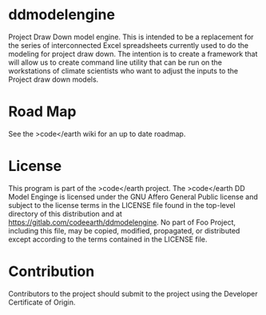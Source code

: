 # ddmodelengine

Project Draw Down model engine. This is intended to be a replacement for the series of interconnected Excel spreadsheets currently used to do the modeling for project draw down. The intention is to create a framework that will allow us to create command line utility that can be run on the workstations of climate scientists who want to adjust the inputs to the Project draw down models. 

# Road Map

See the &gt;code&lt;/earth wiki for an up to date roadmap. 
# License
This program is part of the &gt;code&lt;/earth project. The &gt;code&lt;/earth DD Model Enginge is licensed under the GNU Affero General Public license and subject to the license terms in the LICENSE file found in the top-level directory of this distribution and at https://gitlab.com/codeearth/ddmodelengine. No part of Foo Project, including this file, may be copied, modified, propagated, or distributed except according to the terms contained in the LICENSE file.

# Contribution

Contributors to the project should submit to the project using the Developer Certificate of Origin.